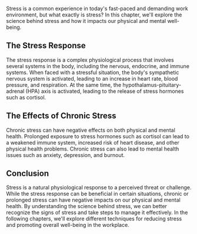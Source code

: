 
Stress is a common experience in today's fast-paced and demanding work environment, but what exactly is stress? In this chapter, we'll explore the science behind stress and how it impacts our physical and mental well-being.

The Stress Response
-------------------

The stress response is a complex physiological process that involves several systems in the body, including the nervous, endocrine, and immune systems. When faced with a stressful situation, the body's sympathetic nervous system is activated, leading to an increase in heart rate, blood pressure, and respiration. At the same time, the hypothalamus-pituitary-adrenal (HPA) axis is activated, leading to the release of stress hormones such as cortisol.

The Effects of Chronic Stress
-----------------------------

Chronic stress can have negative effects on both physical and mental health. Prolonged exposure to stress hormones such as cortisol can lead to a weakened immune system, increased risk of heart disease, and other physical health problems. Chronic stress can also lead to mental health issues such as anxiety, depression, and burnout.

Conclusion
----------

Stress is a natural physiological response to a perceived threat or challenge. While the stress response can be beneficial in certain situations, chronic or prolonged stress can have negative impacts on our physical and mental health. By understanding the science behind stress, we can better recognize the signs of stress and take steps to manage it effectively. In the following chapters, we'll explore different techniques for reducing stress and promoting overall well-being in the workplace.
